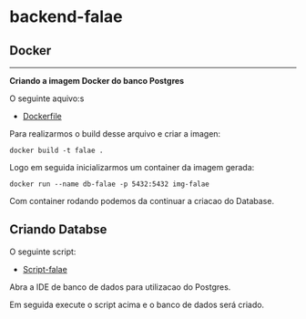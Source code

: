 # backend-falae


## Docker
---

__Criando a imagem Docker do banco Postgres__

O seguinte aquivo:s
- [Dockerfile](Dockerfile)

Para realizarmos o build desse arquivo e criar a imagen:

```
docker build -t falae .
```

Logo em seguida inicializarmos um container da imagem gerada:

```
docker run --name db-falae -p 5432:5432 img-falae
```

Com container rodando podemos da continuar a criacao do Database.

## Criando Databse

O seguinte script:
- [Script-falae](script-falae.sql)

Abra a IDE de banco de dados para utilizacao do Postgres.

Em seguida execute o script acima e o banco de dados será criado.

